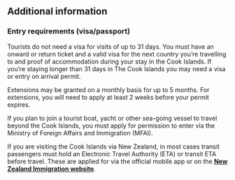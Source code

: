 ## Additional information

### **Entry requirements (visa/passport)**

Tourists do not need a visa for visits of up to 31 days. You must have an onward or return ticket and a valid visa for the next country you’re travelling to and proof of accommodation during your stay in the Cook Islands. If you’re staying longer than 31 days in The Cook Islands you may need a visa or entry on arrival permit.

Extensions may be granted on a monthly basis for up to 5 months. For extensions, you will need to apply at least 2 weeks before your permit expires.

If you plan to join a tourist boat, yacht or other sea-going vessel to travel beyond the Cook Islands, you must apply for permission to enter via the Ministry of Foreign Affairs and Immigration (MFAI).

If you are visiting the Cook Islands via New Zealand, in most cases transit passengers must hold an Electronic Travel Authority (ETA) or transit ETA before travel. These are applied for via the official mobile app or on the [**New Zealand Immigration website**](https://www.immigration.govt.nz/new-zealand-visas/apply-for-a-visa/about-visa/nzeta.).